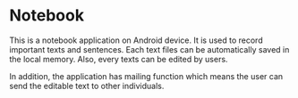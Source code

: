 # Notebook

This is a notebook application on Android device. It is used to record important texts and sentences. Each text files can be automatically saved in the local memory. Also, every texts can be edited by users.

In addition, the application has mailing function which means the user can send the editable text to other individuals.
